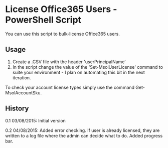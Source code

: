 # License Office365 Users - PowerShell Script

You can use this script to bulk-license Office365 users.

## Usage

1. Create a .CSV file with the header 'userPrincipalName'
2. In the script change the value of the 'Set-MsolUserLicense' command to suite your environment - I plan on automating this bit in the next iteration.

To check your account license types simply use the command Get-MsolAccountSku.

## History

0.1 03/08/2015: Initial version

0.2 04/08/2015: Added error checking. If user is already licensed, they are written to a log file where the admin can decide what to do. Added progress bar.
